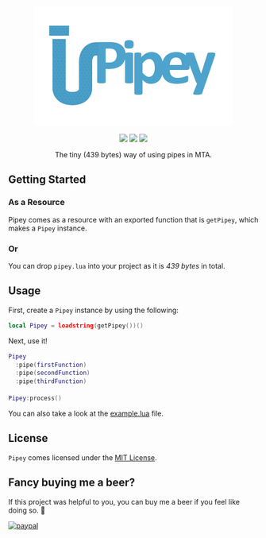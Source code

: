 <p align="center">
  <img src="https://github.com/molnarmark/Pipey/blob/master/static/logo.png"/>
</p>

<p align="center">
  <img src="https://badges.frapsoft.com/os/v1/open-source.svg?v=102)](https://github.com/ellerbrock/open-source-badge/"/>
  <img src="https://badges.frapsoft.com/os/mit/mit.svg?v=102)](https://github.com/ellerbrock/open-source-badge/"/>
  <img src="https://img.shields.io/badge/PRs-welcome-brightgreen.svg?style=flat-square"/>
</p>

<p align="center">
The tiny (439 bytes) way of using pipes in MTA.
</p>

## Getting Started

### As a Resource
Pipey comes as a resource with an exported function that is `getPipey`, which makes a `Pipey` instance.

### Or
You can drop `pipey.lua` into your project as it is *439 bytes* in total.

## Usage
First, create a `Pipey` instance by using the following:
```lua
local Pipey = loadstring(getPipey())()
```

Next, use it!
```lua
Pipey
  :pipe(firstFunction)
  :pipe(secondFunction)
  :pipe(thirdFunction)

Pipey:process()
```

You can also take a look at the [example.lua](https://github.com/molnarmark/Pipey/blob/master/example.lua) file.

## License
`Pipey` comes licensed under the [MIT License](https://github.com/molnarmark/Pipey/blob/master/LICENSE).

## Fancy buying me a beer?
If this project was helpful to you, you can buy me a beer if you feel like doing so. 🙂

[![paypal](https://www.paypalobjects.com/en_US/i/btn/btn_donateCC_LG.gif)](https://www.paypal.com/cgi-bin/webscr?cmd=_s-xclick&hosted_button_id=YM7E34E2LT4D8)
